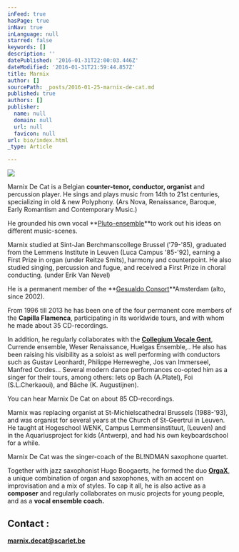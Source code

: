 ```yaml
---
inFeed: true
hasPage: true
inNav: true
inLanguage: null
starred: false
keywords: []
description: ''
datePublished: '2016-01-31T22:00:03.446Z'
dateModified: '2016-01-31T21:59:44.857Z'
title: Marnix
author: []
sourcePath: _posts/2016-01-25-marnix-de-cat.md
published: true
authors: []
publisher:
  name: null
  domain: null
  url: null
  favicon: null
url: bio/index.html
_type: Article

---
```

![](https://the-grid-user-content.s3-us-west-2.amazonaws.com/606ecda6-180d-446b-b59e-284a9ad92c52.jpg)

Marnix De Cat is a Belgian **counter-tenor, conductor, organist** and percussion player. He sings and plays music from 14th to 21st centuries, specializing in old & new Polyphony. (Ars Nova, Renaissance, Baroque, Early Romantism and Contemporary Music.) 

He grounded his own vocal **[Pluto-ensemble][0]**to work out his ideas on different music-scenes.

Marnix studied at Sint-Jan Berchmanscollege Brussel ('79-'85), graduated from the Lemmens Institute in Leuven (Luca Campus '85-'92), earning a First Prize in organ (under Reitze Smits), harmony and counterpoint. He also studied singing, percussion and fugue, and received a First Prize in choral conducting. (under Erik Van Nevel)

He is a permanent member of the **[Gesualdo Consort][1][][2]**Amsterdam (alto, since 2002). 

From 1996 till 2013 he has been one of the four permanent core members of the **Capilla Flamenca**, participating in its worldwide tours, and with whom he made about 35 CD-recordings.

In addition, he regularly collaborates with the **[Collegium Vocale Gent][3]**, Currende ensemble, Weser Renaissance, Huelgas Ensemble,.. He also has been raising his visibility as a soloist as well performing with conductors such as Gustav Leonhardt, Philippe Herreweghe, Jos van Immerseel, Manfred Cordes... Several modern dance performances co-opted him as a singer for their tours, among others: Iets op Bach (A.Platel), Foi (S.L.Cherkaoui), and Bâche (K. Augustijnen).

You can hear Marnix De Cat on about 85 CD-recordings.

Marnix was replacing organist at St-Michielscathedral Brussels (1988-'93), and was organist for several years at the Church of St-Geertrui in Leuven. He taught at Hogeschool WENK, Campus Lemmensinstituut, (Leuven) and in the Aquariusproject for kids (Antwerp), and had his own keyboardschool for a while.

Marnix De Cat was the singer-coach of the BL!NDMAN saxophone quartet.

Together with jazz saxophonist Hugo Boogaerts, he formed the duo **[OrgaX][4]**, a unique combination of organ and saxophones, with an accent on improvisation and a mix of styles. To cap it all, he is also active as a **composer** and regularly collaborates on music projects for young people, and as a **vocal ensemble coach.**

## Contact :

**marnix.decat@scarlet.be**

[0]: thegrid.ai/pluto-ensemble/
[1]: http://www.gesualdoconsort.nl/
[2]: http://www.gesualdoconsort.amsterdam/
[3]: http://www.collegiumvocale.com/
[4]: http://www.orgax.be/